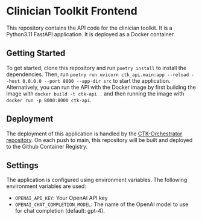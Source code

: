 # Clinician Toolkit Frontend

This repository contains the API code for the clinician toolkit. It is a Python3.11 FastAPI application. It is deployed as a Docker container.

## Getting Started

To get started, clone this repository and run `poetry install` to install the dependencies. Then, run `poetry run uvicorn ctk_api.main:app --reload --host 0.0.0.0 --port 8000 --app-dir src` to start the application. Alternatively, you can run the API with the Docker image by first building the image with `docker build -t ctk-api .` and then running the image with `docker run -p 8000:8000 ctk-api`.

## Deployment

The deployment of this application is handled by the [CTK-Orchestrator repository](https://github.com/cmi-dair/ctk-orchestrator). On each push to main, this repository will be built and deployed to the Github Container Registry.

## Settings

The application is configured using environment variables. The following environment variables are used:

- `OPENAI_API_KEY`: Your OpenAI API key
- `OPENAI_CHAT_COMPLETION_MODEL`: The name of the OpenAI model to use for chat completion (default: gpt-4).
